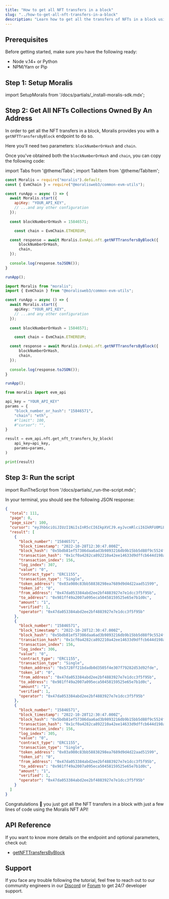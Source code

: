 ```yaml
---
title: "How to get all NFT transfers in a block"
slug: "../how-to-get-all-nft-transfers-in-a-block"
description: "Learn how to get all the transfers of NFTs in a block using the Moralis NFT API."
---
```

## Prerequisites

Before getting started, make sure you have the following ready:

- Node v.14+ or Python
- NPM/Yarn or Pip

## Step 1: Setup Moralis

import SetupMoralis from '/docs/partials/_install-moralis-sdk.mdx';

<SetupMoralis node="moralis @moralisweb3/common-evm-utils" python="moralis" />

## Step 2: Get All NFTs Collections Owned By An Address

In order to get all the NFT transfers in a block, Moralis provides you with a `getNFTTransfersByBlock` endpoint to do so.

Here you'll need two parameters: `blockNumberOrHash` and `chain`.

Once you've obtained both the `blockNumberOrHash` and `chain`, you can copy the following code:

import Tabs from '@theme/Tabs';
import TabItem from '@theme/TabItem';

<Tabs groupId="programming-language">
  <TabItem value="javascript" label="index.js (JavaScript)" default>

```javascript index.js
const Moralis = require("moralis").default;
const { EvmChain } = require("@moralisweb3/common-evm-utils");

const runApp = async () => {
  await Moralis.start({
    apiKey: "YOUR_API_KEY",
    // ...and any other configuration
  });
  
  const blockNumberOrHash = 15846571;

	const chain = EvmChain.ETHEREUM;

  const response = await Moralis.EvmApi.nft.getNFTTransfersByBlock({
      blockNumberOrHash,
      chain,
  });
  
  console.log(response.toJSON());
}

runApp();
```

</TabItem>
<TabItem value="typescript" label="index.ts (TypeScript)">

```typescript index.ts
import Moralis from "moralis";
import { EvmChain } from "@moralisweb3/common-evm-utils";

const runApp = async () => {
  await Moralis.start({
    apiKey: "YOUR_API_KEY",
    // ...and any other configuration
  });
  
  const blockNumberOrHash = 15846571;

	const chain = EvmChain.ETHEREUM;

  const response = await Moralis.EvmApi.nft.getNFTTransfersByBlock({
      blockNumberOrHash,
      chain,
  });
  
  console.log(response.toJSON());
}

runApp();
```

</TabItem>
<TabItem value="python" label="index.py (Python)">

```python index.py
from moralis import evm_api

api_key = "YOUR_API_KEY"
params = {
    "block_number_or_hash": "15846571", 
    "chain": "eth", 
    #"limit": 100, 
    #"cursor": "", 
}

result = evm_api.nft.get_nft_transfers_by_block(
    api_key=api_key,
    params=params,
)

print(result)
```

</TabItem>
</Tabs>

## Step 3: Run the script

import RunTheScript from '/docs/partials/_run-the-script.mdx';

<RunTheScript />

In your terminal, you should see the following JSON response:

```json
{
  "total": 111,
  "page": 0,
  "page_size": 100,
  "cursor": "eyJhbGciOiJIUzI1NiIsInR5cCI6IkpXVCJ9.eyJvcmRlciI6IkRFU0MiLCJvZmZzZXQiOjAsImxpbWl0IjoxMDAsImJsb2NrX251bWJlciI6IjE1ODQ2NTcxIiwid2hlcmUiOnt9LCJwYWdlIjoxLCJrZXkiOiIxNTg0NjU3MS4xMDguMTM2LjAiLCJ0b3RhbCI6MTExLCJpYXQiOjE2NjY5Njc1NDN9.N9rkTDnDuHCgEZk2x2QhycI_CwgyKqSiCG0KuacEoAc",
  "result": [
    {
      "block_number": "15846571",
      "block_timestamp": "2022-10-28T12:30:47.000Z",
      "block_hash": "0x5bdb81ef57386daa6ad3b9893216db9b15bb5d88f9c5524fabb106eace4c69c6",
      "transaction_hash": "0x1cf0a4282ca892210a42ee14633d9dffcb644d198a5a7751af1046568c59beb9",
      "transaction_index": 156,
      "log_index": 307,
      "value": "0",
      "contract_type": "ERC1155",
      "transaction_type": "Single",
      "token_address": "0x03a980c83bb58838298ea7689d9d4d22aad51599",
      "token_id": "0",
      "from_address": "0x47da053384abd2ee2bf4883927e7e1dcc3f5f95b",
      "to_address": "0x981ff49a2007a095eca50458159525e65e7b1d0c",
      "amount": "1",
      "verified": 1,
      "operator": "0x47da053384abd2ee2bf4883927e7e1dcc3f5f95b"
    },
    {
      "block_number": "15846571",
      "block_timestamp": "2022-10-28T12:30:47.000Z",
      "block_hash": "0x5bdb81ef57386daa6ad3b9893216db9b15bb5d88f9c5524fabb106eace4c69c6",
      "transaction_hash": "0x1cf0a4282ca892210a42ee14633d9dffcb644d198a5a7751af1046568c59beb9",
      "transaction_index": 156,
      "log_index": 306,
      "value": "0",
      "contract_type": "ERC1155",
      "transaction_type": "Single",
      "token_address": "0x5728ff21bdadb0d3505f4e307f79282d53d92fde",
      "token_id": "0",
      "from_address": "0x47da053384abd2ee2bf4883927e7e1dcc3f5f95b",
      "to_address": "0x981ff49a2007a095eca50458159525e65e7b1d0c",
      "amount": "1",
      "verified": 1,
      "operator": "0x47da053384abd2ee2bf4883927e7e1dcc3f5f95b"
    },
    {
      "block_number": "15846571",
      "block_timestamp": "2022-10-28T12:30:47.000Z",
      "block_hash": "0x5bdb81ef57386daa6ad3b9893216db9b15bb5d88f9c5524fabb106eace4c69c6",
      "transaction_hash": "0x1cf0a4282ca892210a42ee14633d9dffcb644d198a5a7751af1046568c59beb9",
      "transaction_index": 156,
      "log_index": 305,
      "value": "0",
      "contract_type": "ERC1155",
      "transaction_type": "Single",
      "token_address": "0x03a980c83bb58838298ea7689d9d4d22aad51599",
      "token_id": "0",
      "from_address": "0x47da053384abd2ee2bf4883927e7e1dcc3f5f95b",
      "to_address": "0x981ff49a2007a095eca50458159525e65e7b1d0c",
      "amount": "1",
      "verified": 1,
      "operator": "0x47da053384abd2ee2bf4883927e7e1dcc3f5f95b"
    }
  ]
}
```

Congratulations 🥳 you just got all the NFT transfers in a block with just a few lines of code using the Moralis NFT API!

## API Reference

If you want to know more details on the endpoint and optional parameters, check out:

- [getNFTTransfersByBlock](https://docs.moralis.io/reference/getnfttransfersbyblock)

## Support

If you face any trouble following the tutorial, feel free to reach out to our community engineers in our [Discord](https://moralis.io/discord) or [Forum](https://forum.moralis.io) to get 24/7 developer support.